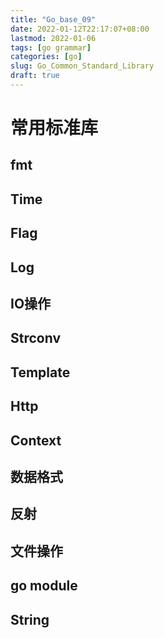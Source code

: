 ```yaml
---
title: "Go_base_09"
date: 2022-01-12T22:17:07+08:00
lastmod: 2022-01-06
tags: [go grammar]
categories: [go]
slug: Go_Common_Standard_Library
draft: true
---
```

# 常用标准库
## fmt
## Time
## Flag
## Log
## IO操作
## Strconv
## Template
## Http
## Context
## 数据格式
## 反射
## 文件操作
## go module
## String

